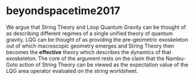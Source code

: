 # beyondspacetime2017
We argue that String Theory and Loop Quantum Gravity can be thought of as describing different regimes of a single unified theory of quantum gravity. LQG can be thought of as providing the pre-geometric exoskeleton out of which macroscopic geometry emerges and String Theory then becomes the __effective__ theory which describes the dynamics of that exoskeleton. The core of the argument rests on the claim that the Nambu-Goto action of String Theory can be viewed as the expectation value of the LQG area operator evaluated on the string worldsheet.
